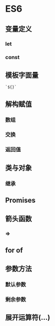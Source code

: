 # ES6

## 变量定义

### let

### const

## 模板字面量

```
`${}`
```

## 解构赋值

### 数组

### 交换

### 返回值

## 类与对象

### 继承

## Promises

## 箭头函数

### =>

## for of

## 参数方法

### 默认参数

### 剩余参数

## 展开运算符(...)
